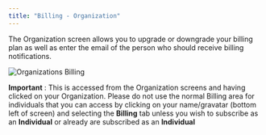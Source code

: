 ```yaml
---
title: "Billing - Organization"
---
```



The Organization screen allows you to upgrade or downgrade your billing plan as well as enter the email of the person who should receive billing notifications.

<img alt="Organizations Billing" src="/img/docs/organizations_billing.png" class="simple"/>


**Important** : This is accessed from the Organization screens and having clicked on your Organization. Please do not use the normal Billing area for individuals that you can access by clicking on your name/gravatar (bottom left of screen) and selecting the **Billing** tab unless you wish to subscribe as an **Individual** or already are subscribed as an **Individual**

